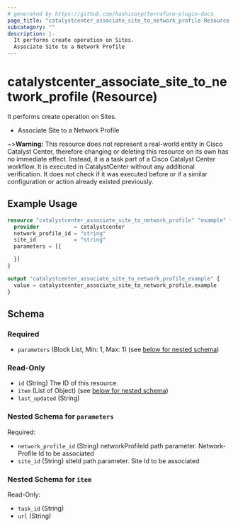 ```yaml
---
# generated by https://github.com/hashicorp/terraform-plugin-docs
page_title: "catalystcenter_associate_site_to_network_profile Resource - terraform-provider-catalystcenter"
subcategory: ""
description: |-
  It performs create operation on Sites.
  Associate Site to a Network Profile
---
```


# catalystcenter_associate_site_to_network_profile (Resource)

It performs create operation on Sites.

- Associate Site to a Network Profile


~>**Warning:**
This resource does not represent a real-world entity in Cisco Catalyst Center, therefore changing or deleting this resource on its own has no immediate effect.
Instead, it is a task part of a Cisco Catalyst Center workflow. It is executed in CatalystCenter without any additional verification. It does not check if it was executed before or if a similar configuration or action already existed previously.

## Example Usage

```terraform
resource "catalystcenter_associate_site_to_network_profile" "example" {
  provider           = catalystcenter
  network_profile_id = "string"
  site_id            = "string"
  parameters = [{

  }]
}

output "catalystcenter_associate_site_to_network_profile_example" {
  value = catalystcenter_associate_site_to_network_profile.example
}
```

<!-- schema generated by tfplugindocs -->
## Schema

### Required

- `parameters` (Block List, Min: 1, Max: 1) (see [below for nested schema](#nestedblock--parameters))

### Read-Only

- `id` (String) The ID of this resource.
- `item` (List of Object) (see [below for nested schema](#nestedatt--item))
- `last_updated` (String)

<a id="nestedblock--parameters"></a>
### Nested Schema for `parameters`

Required:

- `network_profile_id` (String) networkProfileId path parameter. Network-Profile Id to be associated
- `site_id` (String) siteId path parameter. Site Id to be associated


<a id="nestedatt--item"></a>
### Nested Schema for `item`

Read-Only:

- `task_id` (String)
- `url` (String)
